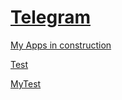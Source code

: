 # [Telegram](https://github.com/kolumnin/Telegram)

[My Apps in construction](https://kolumnin.github.io/MyApps/)

[Test](https://gist.github.com/anonymous/6516521b1fb3b464534fbc30ea3573c2.js)

[MyTest](https://kolumnin.github.io/MyApps/Login.php)

